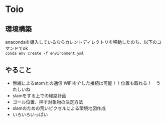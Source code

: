 # Toio

## 環境構築

anacondaを導入しているならカレントディレクトリを移動したのち、以下のコマンドでok  
`conda env create -f environment.yml`

## やること　
- 無線によるatomとの通信 WiFiを介した接続は可能！！位置も取れる！　うれしいね
- slamをする上での経路計画
- ゴール位置、押す対象物の決定方法
- slamのための荒いピクセルによる環境地図作成
- いろいろいっぱい